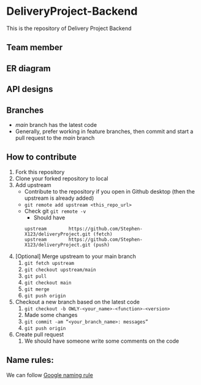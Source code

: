 # DeliveryProject-Backend

This is the repository of Delivery Project Backend

## Team member

## ER diagram

## API designs

## Branches
* _main_ branch has the latest code
* Generally, prefer working in feature branches, then commit and start a pull request to the _main_ branch

## How to contribute
1. Fork this repository
2. Clone your forked repository to local
3. Add upstream
    * Contribute to the repository if you open in Github desktop (then the upstream is already added)
    * `git remote add upstream <this_repo_url>`
    * Check git `git remote -v`
        - Should have 
        ```
        upstream        https://github.com/Stephen-X123/deliveryProject.git (fetch)
        upstream        https://github.com/Stephen-X123/deliveryProject.git (push)
        ```
4. \[Optional\] Merge upstream to your main branch
    1. `git fetch upstream`
    2. `git checkout upstream/main`
    3. `git pull`
    4. `git checkout main`
    5. `git merge`
    6. `git push origin`
5. Checkout a new branch based on the latest code
    1. `git checkout -b OWLY-<your_name>-<function>-<version>`
    2. Made some changes
    3. `git commit -am “<your_branch_name>: messages”`
    4. `git push origin`
6. Create pull request
    1. We should have someone write some comments on the code

## Name rules:
We can follow [Google naming rule](https://google.github.io/styleguide/cppguide.html#Naming)
